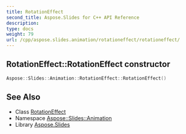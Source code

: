 ```yaml
---
title: RotationEffect
second_title: Aspose.Slides for C++ API Reference
description: 
type: docs
weight: 79
url: /cpp/aspose.slides.animation/rotationeffect/rotationeffect/
---
```

## RotationEffect::RotationEffect constructor




```cpp
Aspose::Slides::Animation::RotationEffect::RotationEffect()
```

## See Also

* Class [RotationEffect](../)
* Namespace [Aspose::Slides::Animation](../../)
* Library [Aspose.Slides](../../../)
